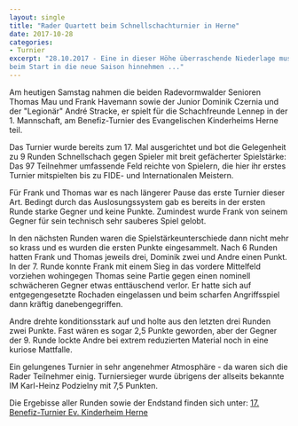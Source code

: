 ```yaml
---
layout: single
title: "Rader Quartett beim Schnellschachturnier in Herne"
date: 2017-10-28
categories: 
- Turnier
excerpt: "28.10.2017 - Eine in dieser Höhe überraschende Niederlage musste die 1.Mannschaft
beim Start in die neue Saison hinnehmen ..."
---
```


Am heutigen Samstag nahmen die beiden Radevormwalder Senioren
Thomas Mau und Frank Havemann sowie der Junior Dominik Czernia
und der "Legionär" André Stracke, er spielt für die Schachfreunde
Lennep in der 1. Mannschaft, am Benefiz-Turnier des Evangelischen
Kinderheims Herne teil.

Das Turnier wurde bereits zum 17. Mal ausgerichtet und bot die
Gelegenheit zu 9 Runden Schnellschach gegen Spieler mit breit
gefächerter Spielstärke: Das 97 Teilnehmer umfassende Feld
reichte von Spielern, die hier ihr erstes Turnier mitspielten bis
zu FIDE- und Internationalen Meistern.

Für Frank und Thomas war es nach längerer Pause das erste Turnier
dieser Art. Bedingt durch das Auslosungssystem gab es bereits in
der ersten Runde starke Gegner und keine Punkte. Zumindest wurde
Frank von seinem Gegner für sein technisch sehr sauberes Spiel
gelobt.

In den nächsten Runden waren die Spielstärkeunterschiede dann
nicht mehr so krass und es wurden die ersten Punkte
eingesammelt. Nach 6 Runden hatten Frank und Thomas jeweils drei,
Dominik zwei und Andre einen Punkt. In der 7. Runde konnte Frank
mit einem Sieg in das vordere Mittelfeld vorziehen wohingegen
Thomas seine Partie gegen einen nominell schwächeren Gegner etwas
enttäuschend verlor. Er hatte sich auf entgegengesetzte Rochaden
eingelassen und beim scharfen Angriffsspiel dann kräftig
danebengegriffen.

Andre drehte konditionsstark auf und holte aus den letzten drei
Runden zwei Punkte. Fast wären es sogar 2,5 Punkte geworden, aber
der Gegner der 9. Runde lockte Andre bei extrem reduzierten
Material noch in eine kuriose Mattfalle.

Ein gelungenes Turnier in sehr angenehmer Atmosphäre - da waren
sich die Rader Teilnehmer einig. Turniersieger wurde übrigens der
allseits bekannte IM Karl-Heinz Podzielny mit 7,5 Punkten.

Die Ergebisse aller Runden sowie der Endstand finden sich unter:
[17. Benefiz-Turnier Ev. Kinderheim Herne](http://Benefiz2017.ev-kinderheim-herne.de)
